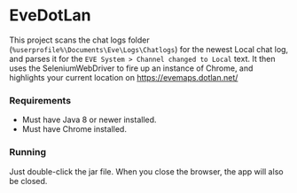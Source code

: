 # EveDotLan

This project scans the chat logs folder (`%userprofile%\Documents\Eve\Logs\Chatlogs`) for the newest Local chat log, 
and parses it for the `EVE System > Channel changed to Local` text. It then uses the SeleniumWebDriver 
to fire up an instance of Chrome, and highlights your current location on https://evemaps.dotlan.net/

### Requirements
* Must have Java 8 or newer installed.
* Must have Chrome installed.

### Running
Just double-click the jar file. When you close the browser, the app will also be closed.